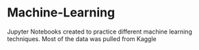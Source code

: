 # Machine-Learning
Jupyter Notebooks created to practice different machine learning techniques. Most of the data was pulled from Kaggle
